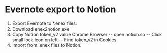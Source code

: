 # Evernote export to Notion
1. Export Evernote to *.enex files.
2. Download enex2notion.exe 
3. Copy Notion token_v2 value
  Chrome Browser -- open notion.so -- Click small lock icon on left -- Find token_v2 in Cookies
5. Import from .enex files to Notion.

